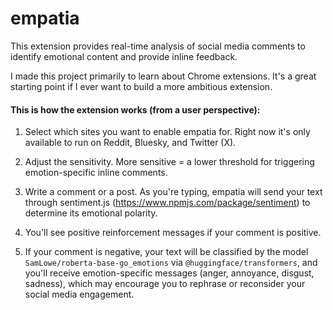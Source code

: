 # empatia

This extension provides real-time analysis of social media comments to identify emotional content and provide inline feedback.

I made this project primarily to learn about Chrome extensions.  It's a great starting point if I ever want to build a more ambitious extension. 

#### This is how the extension works (from a user perspective):

1. Select which sites you want to enable empatia for. Right now it's only available to run on Reddit, Bluesky, and Twitter (X).

2. Adjust the sensitivity.  More sensitive = a lower threshold for triggering emotion-specific inline comments.    

3. Write a comment or a post.  As you're typing, empatia will send your text through sentiment.js (https://www.npmjs.com/package/sentiment) to determine its emotional polarity.

4. You'll see positive reinforcement messages if your comment is positive.

5. If your comment is negative, your text will be classified by the model `SamLowe/roberta-base-go_emotions` via `@huggingface/transformers`, and you'll receive emotion-specific messages (anger, annoyance, disgust, sadness), which may encourage you to rephrase or reconsider your social media engagement. 
